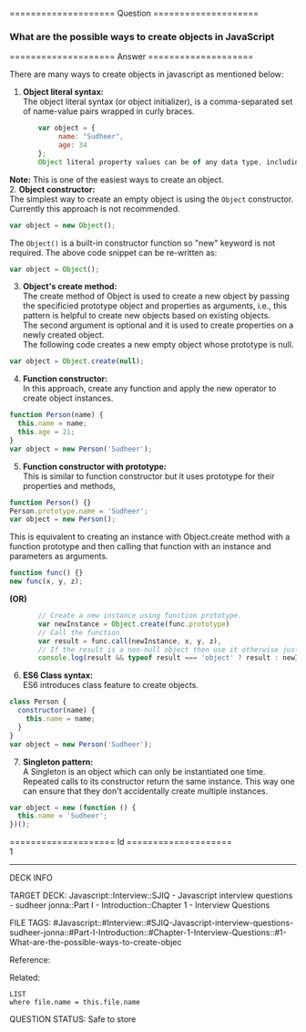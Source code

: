 ==================== Question ====================  

### What are the possible ways to create objects in JavaScript  

==================== Answer ====================  

There are many ways to create objects in javascript as mentioned below:

1. **Object literal syntax:**  
   The object literal syntax (or object initializer), is a comma-separated set
   of name-value pairs wrapped in curly braces.

```javascript
       var object = {
            name: "Sudheer",
            age: 34
       };
       Object literal property values can be of any data type, including array, function, and nested object.
```

**Note:** This is one of the easiest ways to create an object.  
2. **Object constructor:**  
The simplest way to create an empty object is using the `Object` constructor.
Currently this approach is not recommended.

```javascript
var object = new Object();
```

The `Object()` is a built-in constructor function so "new" keyword is not
required. The above code snippet can be re-written as:

```javascript
var object = Object();
```

3. **Object's create method:**  
   The create method of Object is used to create a new object by passing the
   specificied prototype object and properties as arguments, i.e., this pattern
   is helpful to create new objects based on existing objects.  
   The second argument is optional and it is used to create properties on a
   newly created object.  
   The following code creates a new empty object whose prototype is null.

```javascript
var object = Object.create(null);
```

4. **Function constructor:**  
   In this approach, create any function and apply the new operator to create
   object instances.

```javascript
function Person(name) {
  this.name = name;
  this.age = 21;
}
var object = new Person('Sudheer');
```

5. **Function constructor with prototype:**  
   This is similar to function constructor but it uses prototype for their
   properties and methods,

```javascript
function Person() {}
Person.prototype.name = 'Sudheer';
var object = new Person();
```

This is equivalent to creating an instance with Object.create method with a
function prototype and then calling that function with an instance and
parameters as arguments.

```javascript
function func() {}
new func(x, y, z);
```

**(OR)**

```javascript
       // Create a new instance using function prototype.
       var newInstance = Object.create(func.prototype)
       // Call the function
       var result = func.call(newInstance, x, y, z),
       // If the result is a non-null object then use it otherwise just use the new instance.
       console.log(result && typeof result === 'object' ? result : newInstance);
```

6. **ES6 Class syntax:**  
   ES6 introduces class feature to create objects.

```javascript
class Person {
  constructor(name) {
    this.name = name;
  }
}
var object = new Person('Sudheer');
```

7. **Singleton pattern:**  
   A Singleton is an object which can only be instantiated one time. Repeated
   calls to its constructor return the same instance. This way one can ensure
   that they don't accidentally create multiple instances.

```javascript
var object = new (function () {
  this.name = 'Sudheer';
})();
```

==================== Id ====================  
1
<!--ID: 1707879802301-->

---

DECK INFO

TARGET DECK: Javascript::Interview::SJIQ - Javascript interview questions - sudheer jonna::Part I - Introduction::Chapter 1 - Interview Questions

FILE TAGS: #Javascript::#Interview::#SJIQ-Javascript-interview-questions-sudheer-jonna::#Part-I-Introduction::#Chapter-1-Interview-Questions::#1-What-are-the-possible-ways-to-create-objec

Reference:

Related:

```dataview
LIST
where file.name = this.file.name
```
QUESTION STATUS: Safe to store
